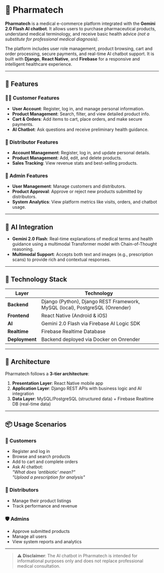 # 💊 Pharmatech

**Pharmatech** is a medical e-commerce platform integrated with the **Gemini 2.0 Flash AI chatbot**. It allows users to purchase pharmaceutical products, understand medical terminology, and receive basic health advice *(not a substitute for professional medical diagnosis)*.

The platform includes user role management, product browsing, cart and order processing, secure payments, and real-time AI chatbot support. It is built with **Django**, **React Native**, and **Firebase** for a responsive and intelligent healthcare experience.

---

## 🚀 Features

### 🧑‍⚕️ Customer Features
- **User Account**: Register, log in, and manage personal information.
- **Product Management**: Search, filter, and view detailed product info.
- **Cart & Orders**: Add items to cart, place orders, and make secure payments.
- **AI Chatbot**: Ask questions and receive preliminary health guidance.

### 🏬 Distributor Features
- **Account Management**: Register, log in, and update personal details.
- **Product Management**: Add, edit, and delete products.
- **Sales Tracking**: View revenue stats and best-selling products.

### 🔐 Admin Features
- **User Management**: Manage customers and distributors.
- **Product Approval**: Approve or reject new products submitted by distributors.
- **System Analytics**: View platform metrics like visits, orders, and chatbot usage.

---

## 🤖 AI Integration

- **Gemini 2.0 Flash**: Real-time explanations of medical terms and health guidance using a multimodal Transformer model with Chain-of-Thought reasoning.
- **Multimodal Support**: Accepts both text and images (e.g., prescription scans) to provide rich and contextual responses.

---

## 🧱 Technology Stack

| Layer | Technology |
|-------|------------|
| **Backend** | Django (Python), Django REST Framework, MySQL (local), PostgreSQL (Onrender) |
| **Frontend** | React Native (Android & iOS) |
| **AI** | Gemini 2.0 Flash via Firebase AI Logic SDK |
| **Realtime** | Firebase Realtime Database |
| **Deployment** | Backend deployed via Docker on Onrender |

---

## 🧭 Architecture

Pharmatech follows a **3-tier architecture**:

1. **Presentation Layer**: React Native mobile app
2. **Application Layer**: Django REST APIs with business logic and AI integration
3. **Data Layer**: MySQL/PostgreSQL (structured data) + Firebase Realtime DB (real-time data)

---

## 📦 Usage Scenarios

### 👤 Customers
- Register and log in
- Browse and search products
- Add to cart and complete orders
- Ask AI chatbot:  
  _"What does 'antibiotic' mean?"_  
  _"Upload a prescription for analysis"_

### 🛒 Distributors
- Manage their product listings
- Track performance and revenue

### 🛡️ Admins
- Approve submitted products
- Manage all users
- View system reports and analytics

---

> ⚠️ **Disclaimer**: The AI chatbot in Pharmatech is intended for informational purposes only and does not replace professional medical consultation.

